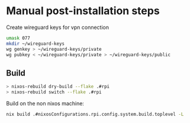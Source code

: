 # Manual post-installation steps

Create wireguard keys for vpn connection 

```sh
umask 077
mkdir ~/wireguard-keys
wg genkey > ~/wireguard-keys/private
wg pubkey < ~/wireguard-keys/private > ~/wireguard-keys/public
```

## Build

```sh
> nixos-rebuild dry-build --flake .#rpi
> nixos-rebuild switch --flake .#rpi
```

Build on the non nixos machine:

```sh
nix build .#nixosConfigurations.rpi.config.system.build.toplevel -L
```


